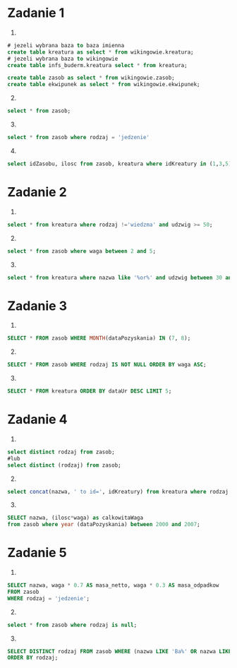 # Zadanie 1

1.
```sql
# jezeli wybrana baza to baza imienna
create table kreatura as select * from wikingowie.kreatura;
# jezeli wybrana baza to wikingowie
create table infs_buderm.kreatura select * from kreatura;

create table zasob as select * from wikingowie.zasob;
create table ekwipunek as select * from wikingowie.ekwipunek;
```

2.
```sql
select * from zasob;
```

3.
```sql
select * from zasob where rodzaj = 'jedzenie'
```

4.
```sql
select idZasobu, ilosc from zasob, kreatura where idKreatury in (1,3,5);
```

# Zadanie 2

1.
```sql
select * from kreatura where rodzaj !='wiedzma' and udzwig >= 50;
```

2.
```sql
select * from zasob where waga between 2 and 5;
```

3.
```sql
select * from kreatura where nazwa like '%or%' and udzwig between 30 and 70;
```

# Zadanie 3

1.
```sql
SELECT * FROM zasob WHERE MONTH(dataPozyskania) IN (7, 8);
```

2.
```sql
SELECT * FROM zasob WHERE rodzaj IS NOT NULL ORDER BY waga ASC;
```

3.
```sql
SELECT * FROM kreatura ORDER BY dataUr DESC LIMIT 5;
```

# Zadanie 4

1.
```sql 
select distinct rodzaj from zasob;
#lub
select distinct (rodzaj) from zasob;
```

2.
```sql
select concat(nazwa, ' to id=', idKreatury) from kreatura where rodzaj like 'wi%;
```

3.
```sql
SELECT nazwa, (ilosc*waga) as calkowitaWaga
from zasob where year (dataPozyskania) between 2000 and 2007;
```

# Zadanie 5

1.
```sql
SELECT nazwa, waga * 0.7 AS masa_netto, waga * 0.3 AS masa_odpadkow
FROM zasob
WHERE rodzaj = 'jedzenie';
```

2.
```sql
select * from zasob where rodzaj is null;
```

3. 
```sql
SELECT DISTINCT rodzaj FROM zasob WHERE (nazwa LIKE 'Ba%' OR nazwa LIKE '%os') AND rodzaj IS NOT NULL
ORDER BY rodzaj;
```
